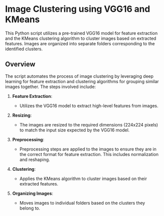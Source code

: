 # Image Clustering using VGG16 and KMeans

This Python script utilizes a pre-trained VGG16 model for feature extraction and the KMeans clustering algorithm to cluster images based on extracted features. Images are organized into separate folders corresponding to the identified clusters.

## Overview

The script automates the process of image clustering by leveraging deep learning for feature extraction and clustering algorithms for grouping similar images together. The steps involved include:

1. **Feature Extraction**:
   - Utilizes the VGG16 model to extract high-level features from images.
  
2. **Resizing**:
   - The images are resized to the required dimensions (224x224 pixels) to match the input size expected by the VGG16 model.

3. **Preprocessing**:
   - Preprocessing steps are applied to the images to ensure they are in the correct format for feature extraction. This includes normalization and reshaping.

4. **Clustering**:
   - Applies the KMeans algorithm to cluster images based on their extracted features.

5. **Organizing Images**:
   - Moves images to individual folders based on the clusters they belong to.
